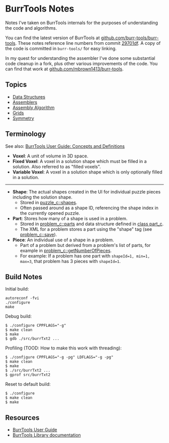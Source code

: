 
# BurrTools Notes

Notes I've taken on BurrTools internals for the purposes of understanding the
code and algorithms.

You can find the latest version of BurrTools at [github.com/burr-tools/burr-tools](https://github.com/burr-tools/burr-tools).
These notes reference line numbers from commit [29701df](https://github.com/burr-tools/burr-tools/tree/29701dfefc71f686d4e928725de4edf06040d382).
A copy of the code is committed in `burr-tools/` for easy linking.

In my quest for understanding the assembler I've done some substantial code
cleanup in a fork, plus other various improvements of the code. You can find
that work at [github.com/mbrown1413/burr-tools](https://github.com/mbrown1413/burr-tools).

## Topics

* [Data Structures](data-structures.md)
* [Assemblers](assemblers.md)
* [Assembly Algorithm](assembly-algorithm.md)
* [Grids](grids.md)
* [Symmetry](symmetry.md)

## Terminology

See also: [BurrTools User Guide: Concepts and Definitions](https://burrtools.sourceforge.net/gui-doc/ConceptsandDefinitions.html)

* **Voxel**: A unit of volume in 3D space.
* **Fixed Voxel**: A voxel in a solution shape which must be filled in a solution. Also referred to as "filled voxels".
* **Variable Voxel**: A voxel in a solution shape which is only optionally filled in a solution.

-----

* **Shape**: The actual shapes created in the UI for individual puzzle pieces including the solution shape.
    * Stored in [puzzle_c::shapes](burr-tools/src/lib/puzzle.h#L61).
    * Often passed around as a shape ID, referencing the shape index in the currently opened puzzle.
* **Part**: Stores how many of a shape is used in a problem.
    * Stored in [problem_c::parts](burr-tools/src/lib/problem.h#L84) and data structure defined in [class part_c](burr-tools/src/lib/problem.cpp#L48).
    * The XML for a problem stores a part using the "shape" tag (see [problem_c::save](burr-tools/src/lib/problem.cpp#L129)).
* **Piece**: An individual use of a shape in a problem.
    * Part of a problem but derived from a problem's list of parts, for example in [problem_c::getNumberOfPieces](burr-tools/src/lib/problem.cpp#L761).
    * For example: If a problem has one part with `shapeId=1, min=1, max=3`, that problem has 3 pieces with `shapeId=1`.

## Build Notes

Initial build:

    autoreconf -fvi
    ./configure
    make

Debug build:

    $ ./configure CPPFLAGS="-g"
    $ make clean
    $ make
    $ gdb ./src/burrTxt2 ...

Profiling (TOOD: How to make this work with threading):

    $ ./configure CPPFLAGS="-g -pg" LDFLAGS="-g -pg"
    $ make clean
    $ make
    $ ./src/burrTxt2 ...
    $ gprof src/burrTxt2

Reset to default build:

    $ ./configure
    $ make clean
    $ make

## Resources

* [BurrTools User Guide](https://burrtools.sourceforge.net/gui-doc/toc.html)
* [BurrTools Library documentation](https://burrtools.sourceforge.net/lib-doc/index.html)